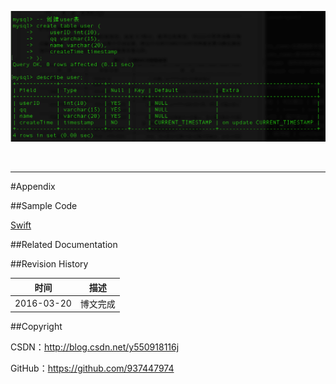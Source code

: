 ![](https://raw.githubusercontent.com/937447974/Blog/master/Resources/2015111101.png)

&#160;

----------

#Appendix

##Sample Code

[Swift](https://github.com/937447974/Swift)

##Related Documentation




##Revision History

| 时间 | 描述 |
| ---- | ---- |
| 2016-03-20 | 博文完成 |

##Copyright

CSDN：http://blog.csdn.net/y550918116j

GitHub：https://github.com/937447974